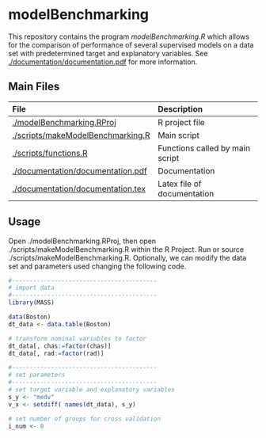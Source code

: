 # modelBenchmarking

This repository contains the program *modelBenchmarking.R* which allows for the comparison of performance of several supervised models on a data set with predetermined target and explanatory variables. See [./documentation/documentation.pdf][doc] for more information.


## Main Files

| File   | Description |
|:-------|:------|
| [./modelBenchmarking.RProj][proj]   |    R project file  |
| [./scripts/makeModelBenchmarking.R][makeR]   |  Main script |
| [./scripts/functions.R][makeR]    | Functions called by main script |
| [./documentation/documentation.pdf][doc]    |     Documentation |
| [./documentation/documentation.tex][doc]    |     Latex file of documentation |


## Usage

Open ./modelBenchmarking.RProj, then open ./scripts/makeModelBenchmarking.R within the R Project. Run or source ./scripts/makeModelBenchmarking.R. Optionally, we can modify the data set and parameters used changing the following code.

```r
#-----------------------------------------
# import data
#-----------------------------------------
library(MASS)

data(Boston)
dt_data <- data.table(Boston)

# transform nominal variables to factor
dt_data[, chas:=factor(chas)]
dt_data[, rad:=factor(rad)]

#-----------------------------------------
# set parameters
#-----------------------------------------
# set target variable and explanatory variables
s_y <- "medv"
v_x <- setdiff( names(dt_data), s_y)

# set number of groups for cross validation
i_num <- 8

```


[doc]: https://github.com/AlejandroKantor/modelBenchmarking/tree/master/documentation/documentation.pdf

[proj]: https://github.com/AlejandroKantor/modelBenchmarking/blob/master/modelBenchmarking.Rproj

[makeR]: https://github.com/AlejandroKantor/modelBenchmarking/tree/master/scripts/makeModelBenchmarking.R

[ScriptR]: https://github.com/AlejandroKantor/modelBenchmarking/tree/master/scripts/functions.R

[tex]: https://github.com/AlejandroKantor/modelBenchmarking/tree/master/documentation/documentation.tex
